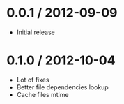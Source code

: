 
0.0.1 / 2012-09-09
==================

  * Initial release


0.1.0 / 2012-10-04
==================

  * Lot of fixes
  * Better file dependencies lookup
  * Cache files mtime